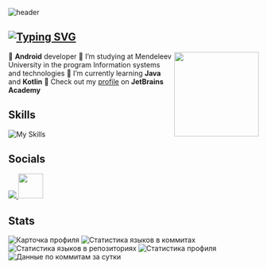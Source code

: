 ![header](https://capsule-render.vercel.app/api?type=waving&color=gradient&height=256&section=header&text=Welcome!&fontSize=75&animation=fadeIn&fontAlignY=38&desc=%20to%20my%20GitHub%20profile.%20Put%20stars,%20fork%20and%20contribute!&descAlignY=51&descAlign=62)
## [![Typing SVG](https://readme-typing-svg.herokuapp.com?font=Raleway&pause=1000&color=e5289e&width=435&lines=Karina+Gimalova)](https://git.io/typing-svg)

<img align='right'
     src="https://media.giphy.com/media/llarwdtFqG63IlqUR1/giphy.gif" 
     width="170">

👾 __Android__ developer
🔭 I’m studying at Mendeleev University in the program Information systems and technologies
💖 I’m currently learning __Java__ and __Kotlin__
🧠 Check out my [profile](https://hyperskill.org/profile/376332598) on __JetBrains Academy__

## Skills
![My Skills](https://skillicons.dev/icons?i=androidstudio,kotlin,java,cs,postgres,figma,html,css,php,firebase)

## Socials
<p align="left">
  <a href="https://discord.com/users/7983" target="_blank" rel="noreferrer">
    <img src="https://skillicons.dev/icons?i=discord" />
  </a>
  <a href="https://t.me/kabrishka" target="_blank" rel="noreferrer">
     <img src="https://user-images.githubusercontent.com/49933115/139837223-bf23d3a9-4638-4e17-994a-ac8678d5f517.png" width="50" height="50"/>
  </a>
</p>
</p>

## Stats

![Карточка профиля](https://github-profile-summary-cards.vercel.app/api/cards/profile-details?username=kabrishka&theme=tokyonight)
![Статистика языков в коммитах](https://github-profile-summary-cards.vercel.app/api/cards/most-commit-language?username=kabrishka&theme=tokyonight)
![Статистика языков в репозиториях](https://github-profile-summary-cards.vercel.app/api/cards/repos-per-language?username=kabrishka&theme=tokyonight)
![Статистика профиля](https://github-profile-summary-cards.vercel.app/api/cards/stats?username=kabrishka&theme=tokyonight)
![Данные по коммитам за сутки](https://github-profile-summary-cards.vercel.app/api/cards/productive-time?username=kabrishka&theme=tokyonight)



<!-- ![Karina's GitHub stats](https://github-readme-stats.vercel.app/api?username=kabrishka&show_icons=true&theme=synthwave)

![Top Langs](https://github-readme-stats.vercel.app/api/top-langs/?username=kabrishka&layout=compact&theme=synthwave) -->
